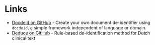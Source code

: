 # Links

- [Docdeid on GitHub](https://github.com/vmenger/docdeid) - Create your own document de-identifier using `docdeid`, a simple framework independent of language or domain.
- [Deduce on GitHub](https://github.com/vmenger/deduce) - Rule-based de-identification method for Dutch clinical text